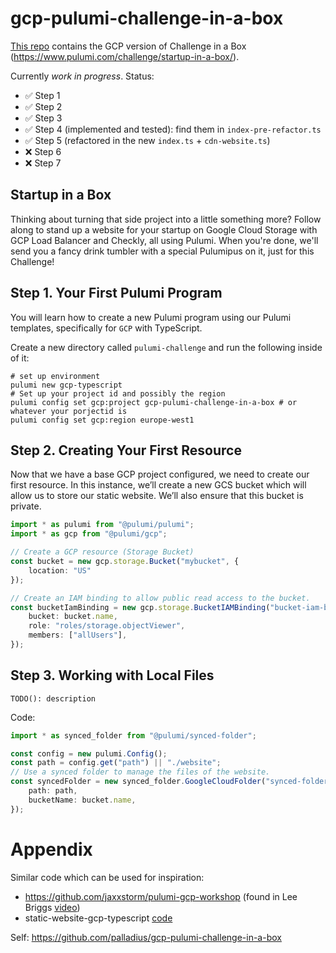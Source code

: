 # gcp-pulumi-challenge-in-a-box

[This repo](https://github.com/palladius/gcp-pulumi-challenge-in-a-box) contains the GCP version of Challenge in a Box (https://www.pulumi.com/challenge/startup-in-a-box/).

Currently *work in progress*. Status:

* ✅ Step 1
* ✅ Step 2
* ✅ Step 3
* ✅ Step 4 (implemented and tested): find them in `index-pre-refactor.ts`
* ✅ Step 5 (refactored in the new `index.ts` + `cdn-website.ts`)
* ❌ Step 6
* ❌ Step 7


## Startup in a Box

Thinking about turning that side project into a little something more? Follow along to stand up a website for your startup on Google Cloud Storage with GCP Load Balancer and Checkly, all using Pulumi. When you're done, we'll send you a fancy drink tumbler with a special Pulumipus on it, just for this Challenge!

## Step 1. Your First Pulumi Program

You will learn how to create a new Pulumi program using our Pulumi templates,
specifically for `GCP` with TypeScript.

Create a new directory called `pulumi-challenge` and run the following inside of it:

    # set up environment
    pulumi new gcp-typescript
    # Set up your project id and possibly the region
    pulumi config set gcp:project gcp-pulumi-challenge-in-a-box # or whatever your porjectid is
    pulumi config set gcp:region europe-west1

## Step 2. Creating Your First Resource

Now that we have a base GCP project configured, we need to create our first resource.
In this instance, we’ll create a new GCS bucket which will allow us to store our static website.
We’ll also ensure that this bucket is private.

```typescript
import * as pulumi from "@pulumi/pulumi";
import * as gcp from "@pulumi/gcp";

// Create a GCP resource (Storage Bucket)
const bucket = new gcp.storage.Bucket("mybucket", {
    location: "US"
});

// Create an IAM binding to allow public read access to the bucket.
const bucketIamBinding = new gcp.storage.BucketIAMBinding("bucket-iam-binding", {
    bucket: bucket.name,
    role: "roles/storage.objectViewer",
    members: ["allUsers"],
});
```
## Step 3. Working with Local Files

`TODO(): description`

Code:

```typescript
import * as synced_folder from "@pulumi/synced-folder";

const config = new pulumi.Config();
const path = config.get("path") || "./website";
// Use a synced folder to manage the files of the website.
const syncedFolder = new synced_folder.GoogleCloudFolder("synced-folder", {
    path: path,
    bucketName: bucket.name,
});
```


# Appendix

Similar code which can be used for inspiration:

* https://github.com/jaxxstorm/pulumi-gcp-workshop (found in Lee Briggs [video](https://www.pulumi.com/resources/getting-started-with-google-cloud-platform/))
* static-website-gcp-typescript [code](https://github.com/pulumi/templates/blob/master/static-website-gcp-typescript/index.ts)

Self: https://github.com/palladius/gcp-pulumi-challenge-in-a-box
